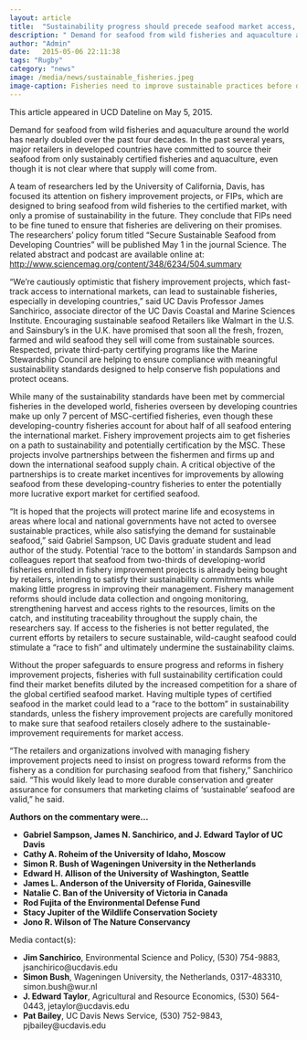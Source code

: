 ```yaml
---
layout: article
title:  "Sustainability progress should precede seafood market access, researchers urge"
description: " Demand for seafood from wild fisheries and aquaculture around the world has nearly doubled over the past four decades."
author: "Admin"
date:   2015-05-06 22:11:38
tags: "Rugby"
category: "news"
image: /media/news/sustainable_fisheries.jpeg
image-caption: Fisheries need to improve sustainable practices before doing business on global seafood market. (Simon Bush/photo)
---
```

<p>This article appeared in UCD Dateline on May 5, 2015.</p>
<p>Demand for seafood from wild fisheries and aquaculture around the world has nearly doubled over the past four decades. In the past several years, major retailers in developed countries have committed to source their seafood from only sustainably certified fisheries and aquaculture, even though it is not clear where that supply will come from.</p>
<p>A team of researchers led by the University of California, Davis, has focused its attention on fishery improvement projects, or FIPs, which are designed to bring seafood from wild fisheries to the certified market, with only a promise of sustainability in the future. They conclude that FIPs need to be fine tuned to ensure that fisheries are delivering on their promises. The researchers’ policy forum titled “Secure Sustainable Seafood from Developing Countries” will be published May 1 in the journal Science. The related abstract and podcast are available online at: <a href="http://www.sciencemag.org/content/348/6234/504.summary">http://www.sciencemag.org/content/348/6234/504.summary</a></p>
<p>“We’re cautiously optimistic that fishery improvement projects, which fast-track access to international markets, can lead to sustainable fisheries, especially in developing countries,” said UC Davis Professor James Sanchirico, associate director of the UC Davis Coastal and Marine Sciences Institute. Encouraging sustainable seafood Retailers like Walmart in the U.S. and Sainsbury’s in the U.K. have promised that soon all the fresh, frozen, farmed and wild seafood they sell will come from sustainable sources. Respected, private third-party certifying programs like the Marine Stewardship Council are helping to ensure compliance with meaningful sustainability standards designed to help conserve fish populations and protect oceans.</p>
<p>While many of the sustainability standards have been met by commercial fisheries in the developed world, fisheries overseen by developing countries make up only 7 percent of MSC-certified fisheries, even though these developing-country fisheries account for about half of all seafood entering the international market.
Fishery improvement projects aim to get fisheries on a path to sustainability and potentially certification by the MSC. These projects involve partnerships between the fishermen and firms up and down the international seafood supply chain. A critical objective of the partnerships is to create market incentives for improvements by allowing seafood from these developing-country fisheries to enter the potentially more lucrative export market for certified seafood.</p>
<p>“It is hoped that the projects will protect marine life and ecosystems in areas where local and national governments have not acted to oversee sustainable practices, while also satisfying the demand for sustainable seafood,” said Gabriel Sampson, UC Davis graduate student and lead author of the study.
	Potential ‘race to the bottom’ in standards Sampson and colleagues report that seafood from two-thirds of developing-world fisheries enrolled in fishery improvement projects is already being bought by retailers, intending to satisfy their sustainability commitments while making little progress in improving their management.
Fishery management reforms should include data collection and ongoing monitoring, strengthening harvest and access rights to the resources, limits on the catch, and instituting traceability throughout the supply chain, the researchers say. If access to the fisheries is not better regulated, the current efforts by retailers to secure sustainable, wild-caught seafood could stimulate a “race to fish” and ultimately undermine the sustainability claims.</p>
<p>Without the proper safeguards to ensure progress and reforms in fishery improvement projects, fisheries with full sustainability certification could find their market benefits diluted by the increased competition for a share of the global certified seafood market. Having multiple types of certified seafood in the market could lead to a “race to the bottom” in sustainability standards, unless the fishery improvement projects are carefully monitored to make sure that seafood retailers closely adhere to the sustainable-improvement requirements for market access.</p>
<p>“The retailers and organizations involved with managing fishery improvement projects need to insist on progress toward reforms from the fishery as a condition for purchasing seafood from that fishery,” Sanchirico said. “This would likely lead to more durable conservation and greater assurance for consumers that marketing claims of ‘sustainable’ seafood are valid,” he said.</p>
<p>
	<b>Authors on the commentary were...</b>
	<ul>
	<li><b>Gabriel Sampson, James N. Sanchirico, and J. Edward Taylor  of UC Davis</b></li>
	<li><b>Cathy A. Roheim of the University of Idaho, Moscow</b></li>
	<li><b>Simon R. Bush of Wageningen University in the Netherlands</b></li>
	<li><b>Edward H. Allison of the University of Washington, Seattle</b></li>
	<li><b>James L. Anderson of the University of Florida, Gainesville</b></li>
	<li><b>Natalie C. Ban of the University of Victoria in Canada</b></li>
	<li><b>Rod Fujita of the Environmental Defense Fund</b></li>
	<li><b>Stacy Jupiter of the Wildlife Conservation Society</b></li>
	<li><b>Jono R. Wilson of The Nature Conservancy</b></li>
	</ul>
</p>
<p>
Media contact(s):</p>
<ul>
	<li>
	<b>Jim Sanchirico</b>, Environmental Science and Policy, (530) 754-9883, jsanchirico@ucdavis.edu </li>
	<li><b>Simon Bush</b>, Wageningen University, the Netherlands, 0317-483310, simon.bush@wur.nl </li>
	<li><b>J. Edward Taylor</b>, Agricultural and Resource Economics, (530) 564-0443, jetaylor@ucdavis.edu</li>
	<li><b>Pat Bailey</b>, UC Davis News Service, (530) 752-9843, pjbailey@ucdavis.edu</li>
</ul>